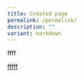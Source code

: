 ```yaml
---
title: Created page
permalink: /permalink/
description: ""
variant: markdown
---
```

ffff

[fffff](/files/AAAAAA.pdf)